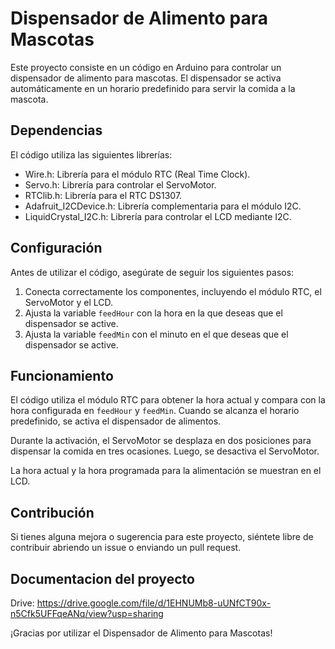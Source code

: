# Dispensador de Alimento para Mascotas

Este proyecto consiste en un código en Arduino para controlar un dispensador de alimento para mascotas. El dispensador se activa automáticamente en un horario predefinido para servir la comida a la mascota.

## Dependencias

El código utiliza las siguientes librerías:

- Wire.h: Librería para el módulo RTC (Real Time Clock).
- Servo.h: Librería para controlar el ServoMotor.
- RTClib.h: Librería para el RTC DS1307.
- Adafruit_I2CDevice.h: Librería complementaria para el módulo I2C.
- LiquidCrystal_I2C.h: Librería para controlar el LCD mediante I2C.

## Configuración

Antes de utilizar el código, asegúrate de seguir los siguientes pasos:

1. Conecta correctamente los componentes, incluyendo el módulo RTC, el ServoMotor y el LCD.
2. Ajusta la variable `feedHour` con la hora en la que deseas que el dispensador se active.
3. Ajusta la variable `feedMin` con el minuto en el que deseas que el dispensador se active.

## Funcionamiento

El código utiliza el módulo RTC para obtener la hora actual y compara con la hora configurada en `feedHour` y `feedMin`. Cuando se alcanza el horario predefinido, se activa el dispensador de alimentos.

Durante la activación, el ServoMotor se desplaza en dos posiciones para dispensar la comida en tres ocasiones. Luego, se desactiva el ServoMotor.

La hora actual y la hora programada para la alimentación se muestran en el LCD.

## Contribución

Si tienes alguna mejora o sugerencia para este proyecto, siéntete libre de contribuir abriendo un issue o enviando un pull request.

## Documentacion del proyecto

Drive: https://drive.google.com/file/d/1EHNUMb8-uUNfCT90x-n5Cfk5UFFqeANq/view?usp=sharing


¡Gracias por utilizar el Dispensador de Alimento para Mascotas!
